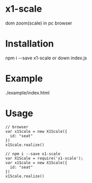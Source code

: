 # x1-scale
dom zoom(scale) in pc browser

# Installation
npm i --save x1-scale or down index.js

# Example
./example/index.html

# Usage
```
// browser
var x1Scale = new X1Scale({
  id: "seat"
})
x1Scale.realize() 

// npm i --save x1-scale
var X1Scale = require('x1-scale');
var x1Scale = new X1Scale({
  id: "seat"
})
x1Scale.realize()
```




